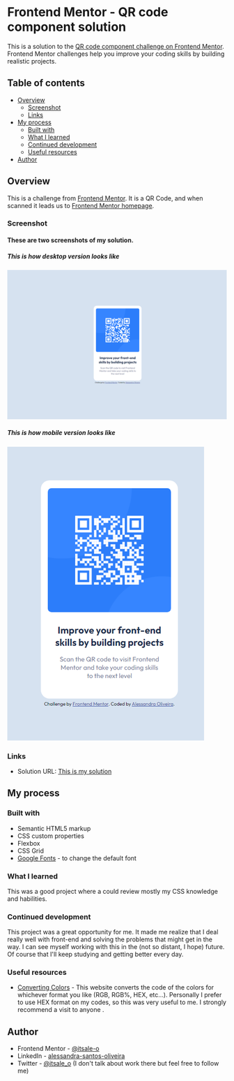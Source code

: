 # Frontend Mentor - QR code component solution

This is a solution to the [QR code component challenge on Frontend Mentor](https://www.frontendmentor.io/challenges/qr-code-component-iux_sIO_H). Frontend Mentor challenges help you improve your coding skills by building realistic projects. 

## Table of contents

- [Overview](#Overview)
  - [Screenshot](#screenshot)
  - [Links](#links)
- [My process](#my-process)
  - [Built with](#built-with)
  - [What I learned](#what-i-learned)
  - [Continued development](#continued-development)
  - [Useful resources](#useful-resources)
- [Author](#author)

## Overview

This is a challenge from [Frontend Mentor](https://www.frontendmentor.io/challenges/qr-code-component-iux_sIO_H). It is a QR Code, and when scanned it leads us to [Frontend Mentor homepage](https://www.frontendmentor.io/).

### Screenshot

#### These are two screenshots of my solution.

##### This is how desktop version looks like

![This is how desktop version looks like](/qr_code_solution_desktop.png)

##### This is how mobile version looks like

![This is how mobile version looks like](/qr_code_solution.png)

### Links

- Solution URL: [This is my solution](https://itsale-o.github.io/qr-code/)

## My process

### Built with

- Semantic HTML5 markup
- CSS custom properties
- Flexbox
- CSS Grid
- [Google Fonts](https://fonts.google.com/) - to change the default font

### What I learned

This was a good project where a could review mostly my CSS knowledge and habilities.

### Continued development

This project was a great opportunity for me. It made me realize that I deal really well with front-end and solving the problems that might get in the way. I can see myself working with this in the (not so distant, I hope) future. Of course that I'll keep studying and getting better every day.

### Useful resources

- [Converting Colors](https://convertingcolors.com/) - This website converts the code of the colors for whichever format you like (RGB, RGB%, HEX, etc...). Personally I prefer to use HEX format on my codes, so this was very useful to me. I strongly recommend a visit to anyone .

## Author

- Frontend Mentor - [@itsale-o](https://www.frontendmentor.io/profile/itsale-o)
- LinkedIn - [alessandra-santos-oliveira](https://www.linkedin.com/in/alessandra-santos-oliveira/)
- Twitter - [@itsale_o](https://twitter.com/itsale_o) (I don't talk about work there but feel free to follow me)
